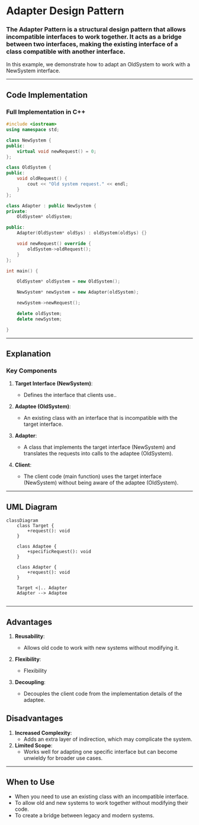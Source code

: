 # Adapter Design Pattern

### The Adapter Pattern is a structural design pattern that allows incompatible interfaces to work together. It acts as a bridge between two interfaces, making the existing interface of a class compatible with another interface.

In this example, we demonstrate how to adapt an OldSystem to work with a NewSystem interface.

---

## Code Implementation

### Full Implementation in C++

```cpp
#include <iostream>
using namespace std;

class NewSystem {
public:
    virtual void newRequest() = 0; 
};

class OldSystem {
public:
    void oldRequest() {
        cout << "Old system request." << endl;
    }
};

class Adapter : public NewSystem {
private:
    OldSystem* oldSystem;

public:
    Adapter(OldSystem* oldSys) : oldSystem(oldSys) {}

    void newRequest() override {
        oldSystem->oldRequest(); 
    }
};

int main() {

    OldSystem* oldSystem = new OldSystem();

    NewSystem* newSystem = new Adapter(oldSystem);

    newSystem->newRequest();  

    delete oldSystem;
    delete newSystem;

}


```

---

## Explanation

### Key Components

1. **Target Interface (NewSystem)**:
   - Defines the interface that clients use..

2. **Adaptee (OldSystem)**:
   - An existing class with an interface that is incompatible with the target interface.
     
3. **Adapter**:
   - A class that implements the target interface (NewSystem) and translates the requests into calls to the adaptee (OldSystem).

4. **Client**:
   - The client code (main function) uses the target interface (NewSystem) without being aware of the adaptee (OldSystem).
---

## UML Diagram

```mermaid
classDiagram
    class Target {
        +request(): void
    }

    class Adaptee {
        +specificRequest(): void
    }

    class Adapter {
        +request(): void
    }

    Target <|.. Adapter
    Adapter --> Adaptee


```

---

## Advantages

1. **Reusability**:
   - Allows old code to work with new systems without modifying it.
     
2. **Flexibility**:
   - Flexibility

3. **Decoupling**:
   -  Decouples the client code from the implementation details of the adaptee.

## Disadvantages

1. **Increased Complexity**:
   - Adds an extra layer of indirection, which may complicate the system.
2. **Limited Scope**:
   - Works well for adapting one specific interface but can become unwieldy for broader use cases.

---

## When to Use

- When you need to use an existing class with an incompatible interface.
- To allow old and new systems to work together without modifying their code.
- To create a bridge between legacy and modern systems.
